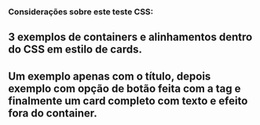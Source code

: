 ### Considerações sobre este teste CSS:
## 3 exemplos de containers e alinhamentos dentro do CSS em estilo de cards.
## Um exemplo apenas com o título, depois exemplo com opção de botão feita com a tag <a> e finalmente um card completo com texto e efeito fora do container.